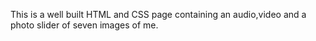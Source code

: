 This is a well built HTML and CSS page containing an audio,video and a photo slider of seven images of me.
